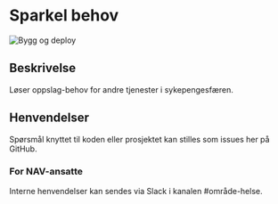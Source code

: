 # Sparkel behov
![Bygg og deploy](https://github.com/navikt/helse-sparkel-sykepengeperioder/workflows/Bygg%20og%20deploy/badge.svg)

## Beskrivelse
Løser oppslag-behov for andre tjenester i sykepengesfæren.

## Henvendelser
Spørsmål knyttet til koden eller prosjektet kan stilles som issues her på GitHub.

### For NAV-ansatte
Interne henvendelser kan sendes via Slack i kanalen #område-helse.
